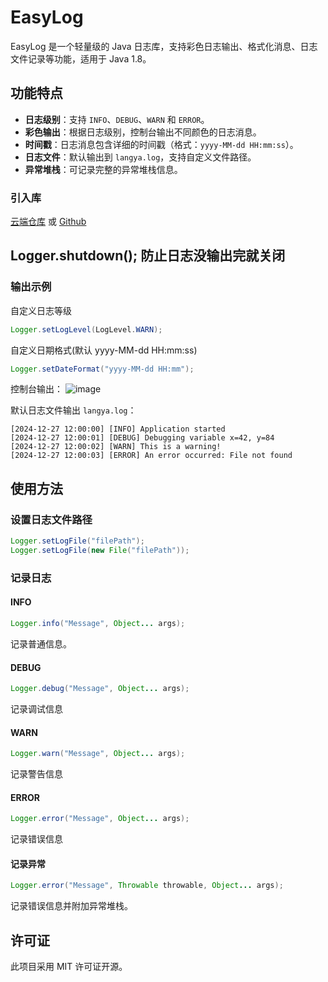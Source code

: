 # EasyLog

EasyLog 是一个轻量级的 Java 日志库，支持彩色日志输出、格式化消息、日志文件记录等功能，适用于 Java 1.8。

## 功能特点

- **日志级别**：支持 `INFO`、`DEBUG`、`WARN` 和 `ERROR`。
- **彩色输出**：根据日志级别，控制台输出不同颜色的日志消息。
- **时间戳**：日志消息包含详细的时间戳（格式：`yyyy-MM-dd HH:mm:ss`）。
- **日志文件**：默认输出到 `langya.log`，支持自定义文件路径。
- **异常堆栈**：可记录完整的异常堆栈信息。

### 引入库

[云端仓库](https://jitpack.io/#LangYa466/EasyLog/1.0) 或 [Github](https://github.com/LangYa466/EasyLog/releases)

## Logger.shutdown(); 防止日志没输出完就关闭

### 输出示例

自定义日志等级
```java
Logger.setLogLevel(LogLevel.WARN);
```

自定义日期格式(默认 yyyy-MM-dd HH:mm:ss)
```java
Logger.setDateFormat("yyyy-MM-dd HH:mm");
```

控制台输出：
![image](https://github.com/user-attachments/assets/981d3b7f-3902-45fa-8d64-d30e016a8627)


默认日志文件输出
`langya.log`：

```
[2024-12-27 12:00:00] [INFO] Application started
[2024-12-27 12:00:01] [DEBUG] Debugging variable x=42, y=84
[2024-12-27 12:00:02] [WARN] This is a warning!
[2024-12-27 12:00:03] [ERROR] An error occurred: File not found
```

## 使用方法

### 设置日志文件路径

```java
Logger.setLogFile("filePath");
Logger.setLogFile(new File("filePath"));
```

### 记录日志

#### INFO
```java
Logger.info("Message", Object... args);
```
记录普通信息。

#### DEBUG
```java
Logger.debug("Message", Object... args);
```
记录调试信息

#### WARN
```java
Logger.warn("Message", Object... args);
```
记录警告信息

#### ERROR
```java
Logger.error("Message", Object... args);
```
记录错误信息

#### 记录异常
```java
Logger.error("Message", Throwable throwable, Object... args);
```
记录错误信息并附加异常堆栈。

## 许可证

此项目采用 MIT 许可证开源。
